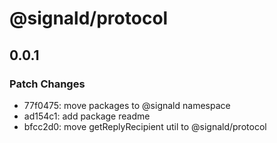 # @signald/protocol

## 0.0.1

### Patch Changes

- 77f0475: move packages to @signald namespace
- ad154c1: add package readme
- bfcc2d0: move getReplyRecipient util to @signald/protocol
